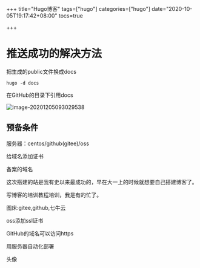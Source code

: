 +++
title="Hugo博客"
tags=["hugo"]
categories=["hugo"]
date="2020-10-05T19:17:42+08:00"
tocs=true

+++

# 推送成功的解决方法

把生成的public文件换成docs

```shell
hugo -d docs
```

在GitHub的目录下引用docs

![image-20201205093029538](http://kodohub.yiye.show/img/image-20201205093029538.png)



## 预备条件

服务器：centos/github(gitee)/oss

给域名添加证书

备案的域名

这次搭建的站是我有史以来最成功的，早在大一上的时候就想要自己搭建博客了。

写博客的培训教程培训，我是有的忙了。



图床:gitee,github,七牛云

oss添加ssl证书

GitHub的域名可以访问https

用服务器自动化部署

头像